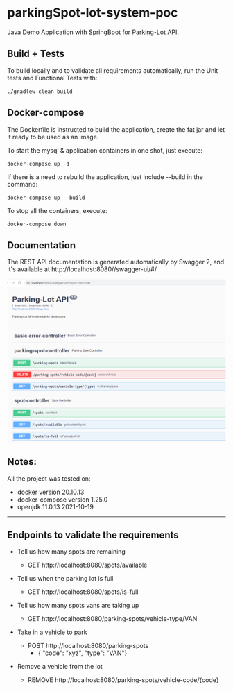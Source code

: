 # parkingSpot-lot-system-poc
Java Demo Application with SpringBoot for Parking-Lot API.

## Build + Tests
To build locally and to validate all requirements automatically, run the Unit tests and Functional Tests with:
```
./gradlew clean build
```

## Docker-compose
The Dockerfile is instructed to build the application, create the fat jar and 
let it ready to be used as an image.

To start the mysql & application containers in one shot, just execute:
```
docker-compose up -d
```

 
If there is a need to rebuild the application, just include --build in the command:
```
docker-compose up --build
```

To stop all the containers, execute:
```
docker-compose down
```

## Documentation

The REST API documentation is generated automatically by Swagger 2, 
and it's available at http://localhost:8080//swagger-ui/#/

![Swagger API Screenshot](parking-lot-doc.png?raw=true)


## Notes:
All the project was tested on:

- docker version 20.10.13
- docker-compose version 1.25.0
- openjdk 11.0.13 2021-10-19

---

## Endpoints to validate the requirements

- Tell us how many spots are remaining
  - GET http://localhost:8080/spots/available
  
- Tell us when the parking lot is full
  - GET http://localhost:8080/spots/is-full

- Tell us how many spots vans are taking up
  - GET http://localhost:8080/parking-spots/vehicle-type/VAN

- Take in a vehicle to park
  - POST http://localhost:8080/parking-spots
    - { "code": "xyz", "type": "VAN"}
  
- Remove a vehicle from the lot
  - REMOVE http://localhost:8080/parking-spots/vehicle-code/{code}

